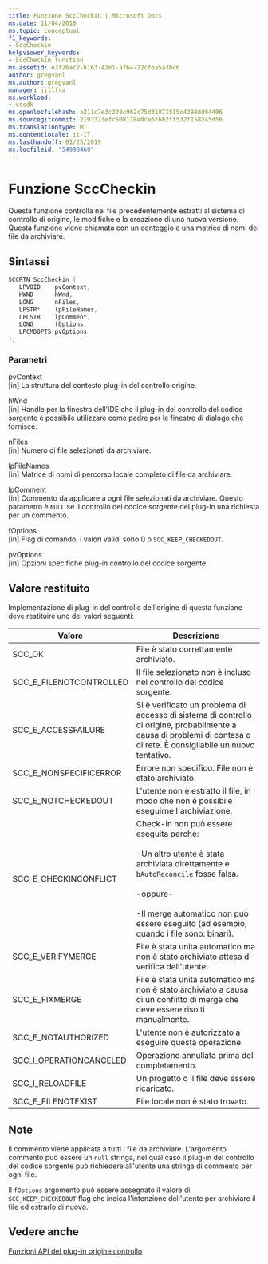 ```yaml
---
title: Funzione SccCheckin | Microsoft Docs
ms.date: 11/04/2016
ms.topic: conceptual
f1_keywords:
- SccCheckin
helpviewer_keywords:
- SccCheckin function
ms.assetid: e3f26ac2-6163-42e1-a764-22cfea5a3bc6
author: gregvanl
ms.author: gregvanl
manager: jillfra
ms.workload:
- vssdk
ms.openlocfilehash: a211c7e3c338c962c75d31871515c4398dd04406
ms.sourcegitcommit: 2193323efc608118e0ce6f6b2ff532f158245d56
ms.translationtype: MT
ms.contentlocale: it-IT
ms.lasthandoff: 01/25/2019
ms.locfileid: "54998469"
---
```

# <a name="scccheckin-function"></a>Funzione SccCheckin
Questa funzione controlla nei file precedentemente estratti al sistema di controllo di origine, le modifiche e la creazione di una nuova versione. Questa funzione viene chiamata con un conteggio e una matrice di nomi dei file da archiviare.  
  
## <a name="syntax"></a>Sintassi  
  
```cpp  
SCCRTN SccCheckin (  
   LPVOID    pvContext,  
   HWND      hWnd,  
   LONG      nFiles,  
   LPSTR*    lpFileNames,  
   LPCSTR    lpComment,  
   LONG      fOptions,  
   LPCMDOPTS pvOptions  
);  
```  
  
### <a name="parameters"></a>Parametri  
 pvContext  
 [in] La struttura del contesto plug-in del controllo origine.  
  
 hWnd  
 [in] Handle per la finestra dell'IDE che il plug-in del controllo del codice sorgente è possibile utilizzare come padre per le finestre di dialogo che fornisce.  
  
 nFiles  
 [in] Numero di file selezionati da archiviare.  
  
 lpFileNames  
 [in] Matrice di nomi di percorso locale completo di file da archiviare.  
  
 lpComment  
 [in] Commento da applicare a ogni file selezionati da archiviare. Questo parametro è `NULL` se il controllo del codice sorgente del plug-in una richiesta per un commento.  
  
 fOptions  
 [in] Flag di comando, i valori validi sono 0 o `SCC_KEEP_CHECKEDOUT`.  
  
 pvOptions  
 [in] Opzioni specifiche plug-in controllo del codice sorgente.  
  
## <a name="return-value"></a>Valore restituito  
 Implementazione di plug-in del controllo dell'origine di questa funzione deve restituire uno dei valori seguenti:  
  
|Valore|Descrizione|  
|-----------|-----------------|  
|SCC_OK|File è stato correttamente archiviato.|  
|SCC_E_FILENOTCONTROLLED|Il file selezionato non è incluso nel controllo del codice sorgente.|  
|SCC_E_ACCESSFAILURE|Si è verificato un problema di accesso di sistema di controllo di origine, probabilmente a causa di problemi di contesa o di rete. È consigliabile un nuovo tentativo.|  
|SCC_E_NONSPECIFICERROR|Errore non specifico. File non è stato archiviato.|  
|SCC_E_NOTCHECKEDOUT|L'utente non è estratto il file, in modo che non è possibile eseguirne l'archiviazione.|  
|SCC_E_CHECKINCONFLICT|Check-in non può essere eseguita perché:<br /><br /> -Un altro utente è stata archiviata direttamente e `bAutoReconcile` fosse falsa.<br /><br /> -oppure-<br /><br /> -Il merge automatico non può essere eseguito (ad esempio, quando i file sono: binari).|  
|SCC_E_VERIFYMERGE|File è stata unita automatico ma non è stato archiviato attesa di verifica dell'utente.|  
|SCC_E_FIXMERGE|File è stata unita automatico ma non è stato archiviato a causa di un conflitto di merge che deve essere risolti manualmente.|  
|SCC_E_NOTAUTHORIZED|L'utente non è autorizzato a eseguire questa operazione.|  
|SCC_I_OPERATIONCANCELED|Operazione annullata prima del completamento.|  
|SCC_I_RELOADFILE|Un progetto o il file deve essere ricaricato.|  
|SCC_E_FILENOTEXIST|File locale non è stato trovato.|  
  
## <a name="remarks"></a>Note  
 Il commento viene applicata a tutti i file da archiviare. L'argomento commento può essere un `null` stringa, nel qual caso il plug-in del controllo del codice sorgente può richiedere all'utente una stringa di commento per ogni file.  
  
 Il `fOptions` argomento può essere assegnato il valore di `SCC_KEEP_CHECKEDOUT` flag che indica l'intenzione dell'utente per archiviare il file ed estrarlo di nuovo.  
  
## <a name="see-also"></a>Vedere anche  
 [Funzioni API del plug-in origine controllo](../extensibility/source-control-plug-in-api-functions.md)